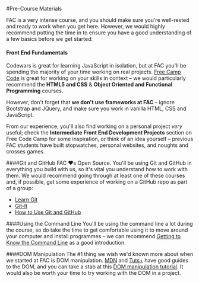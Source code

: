 #Pre-Course Materials

FAC is a very intense course, and you should make sure you're well-rested and ready to work when you get here. However, we would highly recommend putting the time in to ensure you have a good understanding of a few basics before we get started:

#### Front End Fundamentals
Codewars is great for learning JavaScript in isolation, but at FAC you'll be spending the majority of your time working on real projects. [Free Camp Code](https://www.freecodecamp.com/) is great for working on your skills in context – we would particularly recommend the **HTML5 and CSS** & **Object Oriented and Functional Programming** courses. 

However, don't forget that **we don't use frameworks at FAC** – ignore Bootstrap and JQuery, and make sure you work in vanilla HTML, CSS and JavaScript.

From our experience, you'll also find working on a personal project *very* useful; check the **Intermediate Front End Development Projects** section on Free Code Camp for some inspiration, or think of an idea yourself – previous FAC students have built stopwatches, personal websites, and noughts and crosses games.

####Git and GitHub
FAC ❤️s Open Source. You'll be using Git and GitHub in everything you build with us, so it's vital you understand how to work with them. We would recommend going through at least one of these courses and, if possible, get some experience of working on a GitHub repo as part of a group:

* [Learn Git](https://www.codecademy.com/learn/learn-git)
* [Git-It](https://github.com/jlord/git-it-electron)
* [How to Use Git and GitHub](https://www.udacity.com/course/how-to-use-git-and-github--ud775)

####Using the Command Line
You'll be using the command line a lot during the course, so do take the time to get comfortable using it to move around your computer and install programmes – we can recommend [Getting to Know the Command Line](https://www.davidbaumgold.com/tutorials/command-line/) as a good introduction.

####DOM Manipulation
The #1 thing we wish we'd known more about when we started at FAC is DOM manipulation. [MDN](https://developer.mozilla.org/en-US/docs/Web/API/Document_Object_Model/Introduction) and [Tuts+](http://code.tutsplus.com/tutorials/javascript-and-the-dom-series-lesson-1--net-3134) have good guides to the DOM, and you can take a stab at this [DOM manipulation tutorial](https://dom-tutorials.appspot.com/static/index.html). It would also be worth your time to try working with the DOM in a project.